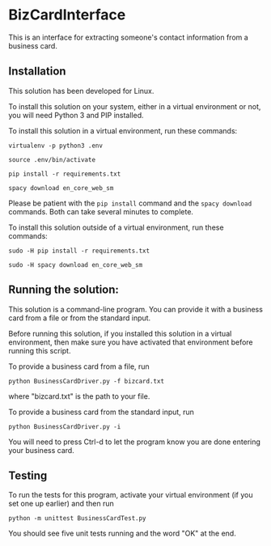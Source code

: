 # BizCardInterface

This is an interface for extracting someone's contact information from a
business card.

## Installation

This solution has been developed for Linux.

To install this solution on your system, either in a virtual environment
or not, you will need Python 3 and PIP installed.

To install this solution in a virtual environment, run these commands:

`virtualenv -p python3 .env`

`source .env/bin/activate`

`pip install -r requirements.txt`

`spacy download en_core_web_sm`

Please be patient with the `pip install` command and the `spacy download`
commands. Both can take several minutes to complete.

To install this solution outside of a virtual environment, run these commands:

`sudo -H pip install -r requirements.txt`

`sudo -H spacy download en_core_web_sm`

## Running the solution:

This solution is a command-line program. You can provide it with a business
card from a file or from the standard input.

Before running this solution, if you installed this solution in a virtual
environment, then make sure you have activated that environment before
running this script. 

To provide a business card from a file, run

`python BusinessCardDriver.py -f bizcard.txt`

where "bizcard.txt" is the path to your file.

To provide a business card from the standard input, run

`python BusinessCardDriver.py -i`

You will need to press Ctrl-d to let the program know
you are done entering your business card.

## Testing

To run the tests for this program, activate your virtual environment
(if you set one up earlier) and then run
 
`python -m unittest BusinessCardTest.py`

You should see five unit tests running and the word "OK" at the end.
